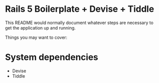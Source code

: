 # Rails 5 Boilerplate + Devise + Tiddle

This README would normally document whatever steps are necessary to get the
application up and running.

Things you may want to cover:

# System dependencies
* Devise
* Tiddle
